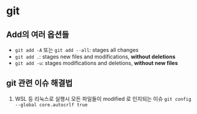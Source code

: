 # git

## Add의 여러 옵션들

- `git add -A` 또는 `git add --all`: stages all changes
- `git add .`: stages new files and modifications, **without deletions**
- `git add -u`: stages modifications and deletions, **without new files**

## git 관련 이슈 해결법

1. WSL 등 리눅스로 실행시 모든 파일들이 modified 로 인지되는 이슈
    `git config --global core.autocrlf true`
